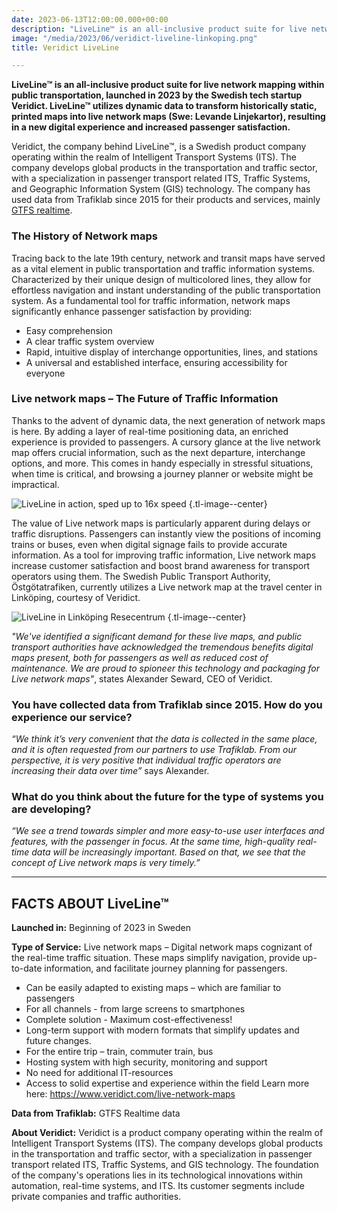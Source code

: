 ```yaml
---
date: 2023-06-13T12:00:00.000+00:00
description: "LiveLine™ is an all-inclusive product suite for live network mapping within public transportation, launched in 2023 by the Swedish tech startup Veridict. LiveLine™ utilizes dynamic data to transform historically static, printed maps into live network maps (Swe: Levande Linjekartor), resulting in a new digital experience and increased passenger satisfaction."
image: "/media/2023/06/veridict-liveline-linkoping.png"
title: Veridict LiveLine

---
```


**LiveLine™ is an all-inclusive product suite for live network mapping within public transportation, launched in 2023 by
the Swedish tech startup Veridict. LiveLine™ utilizes dynamic data to transform historically static, printed maps into
live network maps (Swe: Levande Linjekartor), resulting in a new digital experience and increased passenger
satisfaction.**

Veridict, the company behind LiveLine™, is a Swedish product company operating within the realm of Intelligent Transport
Systems (ITS). The company develops global products in the transportation and traffic sector, with a specialization in
passenger transport related ITS, Traffic Systems, and Geographic Information System (GIS) technology. The company has
used data from Trafiklab since 2015 for their products and services, mainly [GTFS realtime](/api/trafiklab-apis/gtfs-regional/).

### The History of Network maps

Tracing back to the late 19th century, network and transit maps have served as a vital element in public transportation
and traffic information systems. Characterized by their unique design of multicolored lines, they allow for effortless
navigation and instant understanding of the public transportation system. As a fundamental tool for traffic information,
network maps significantly enhance passenger satisfaction by providing:
- Easy comprehension
- A clear traffic system overview
- Rapid, intuitive display of interchange opportunities, lines, and stations
- A universal and established interface, ensuring accessibility for everyone

### Live network maps – The Future of Traffic Information

Thanks to the advent of dynamic data, the next generation of network maps is here. By adding a layer of real-time
positioning data, an enriched experience is provided to passengers. A cursory glance at the live network map offers
crucial information, such as the next departure, interchange options, and more. This comes in handy especially in
stressful situations, when time is critical, and browsing a journey planner or website might be impractical.

![LiveLine in action, sped up to 16x speed](/media/2023/06/liveline-x16.gif "LiveLine in action, sped up to 16x speed")
{.tl-image--center}

The value of Live network maps is particularly apparent during delays or traffic disruptions. Passengers can instantly
view the positions of incoming trains or buses, even when digital signage fails to provide accurate information. As a
tool for improving traffic information, Live network maps increase customer satisfaction and boost brand awareness for
transport operators using them.
The Swedish Public Transport Authority, Östgötatrafiken, currently utilizes a Live network map at the travel center in
Linköping, courtesy of Veridict.

![LiveLine in Linköping Resecentrum](/media/2023/06/otraf-linkoping-resecentrum-liveline-2.png "LiveLine in Linköping Resecentrum")
{.tl-image--center}

_"We've identified a significant demand for these live maps, and public transport authorities have acknowledged the
tremendous benefits digital maps present, both for passengers as well as reduced cost of maintenance. We are proud to
spioneer this technology and packaging for Live network maps"_, states Alexander Seward, CEO of Veridict.

### You have collected data from Trafiklab since 2015. How do you experience our service?

_“We think it’s very convenient that the data is collected in the same place, and it is often requested from our partners
to use Trafiklab. From our perspective, it is very positive that individual traffic operators are increasing their data
over time”_ says Alexander.

### What do you think about the future for the type of systems you are developing?

_“We see a trend towards simpler and more easy-to-use user interfaces and features, with the passenger in focus. At the
same time, high-quality real-time data will be increasingly important. Based on that, we see that the concept of Live
network maps is very timely.”_

------------------------------------------------------------------------------------------------

## FACTS ABOUT LiveLine™

**Launched in:** Beginning of 2023 in Sweden

**Type of Service:** Live network maps – Digital network maps cognizant of the real-time traffic situation. These maps
simplify navigation, provide up-to-date information, and facilitate journey planning for passengers.
- Can be easily adapted to existing maps – which are familiar to passengers
- For all channels - from large screens to smartphones
- Complete solution - Maximum cost-effectiveness!
- Long-term support with modern formats that simplify updates and future changes.
- For the entire trip – train, commuter train, bus
- Hosting system with high security, monitoring and support
- No need for additional IT-resources
- Access to solid expertise and experience within the field
Learn more here: https://www.veridict.com/live-network-maps

**Data from Trafiklab:** GTFS Realtime data

**About Veridict:** Veridict is a product company operating within the realm of Intelligent Transport Systems (ITS). The
company develops global products in the transportation and traffic sector, with a specialization in passenger transport
related ITS, Traffic Systems, and GIS technology. The foundation of the company's operations lies in its technological
innovations within automation, real-time systems, and ITS. Its customer segments include private companies and traffic
authorities.
